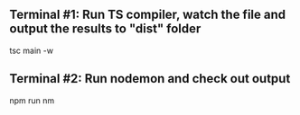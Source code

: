 ## Terminal #1: Run TS compiler, watch the file and output the results to "dist" folder 
tsc main -w 

## Terminal #2: Run nodemon and check out output 
npm run nm
